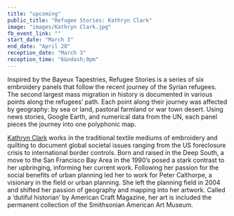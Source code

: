 ```yaml
---
title: "upcoming"
public_title: "Refugee Stories: Kathryn Clark"
image: "images/Kathryn Clark.jpg"
fb_event_link: ""
start_date: "March 3"
end_date: "April 28"
reception_date: "March 3"
reception_time: "6&ndash;9pm"
---
```


Inspired by the Bayeux Tapestries, Refugee Stories is a series of six embroidery panels that follow the recent journey of the Syrian refugees. The second largest mass migration in history is documented in various points along the refugees’ path. Each point along their journey was affected by geography: by sea or land, pastoral farmland or war town desert. Using news stories, Google Earth, and numerical data from the UN, each panel pieces the journey into one polyphonic map.

[Kathryn Clark](http://www.kathrynclark.com/) works in the traditional textile mediums of embroidery and quilting to document global societal issues ranging from the US foreclosure crisis to international border controls. Born and raised in the Deep South, a move to the San Francisco Bay Area in the 1990’s posed a stark contrast to her upbringing, informing her current work. Following her passion for the social benefits of urban planning led her to work for Peter Calthorpe, a visionary in the field or urban planning. She left the planning field in 2004 and shifted her passion of geography and mapping into her artwork. Called a ‘dutiful historian’ by American Craft Magazine, her art is included the permanent collection of the Smithsonian American Art Museum.

